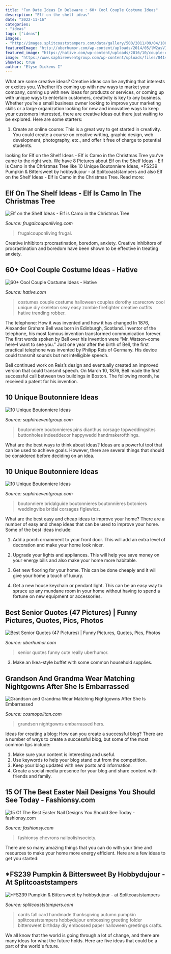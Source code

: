 ```yaml
---
title: "Fun Date Ideas In Delaware : 60+ Cool Couple Costume Ideas"
description: "Elf on the shelf ideas"
date: "2022-11-16"
categories:
- "ideas"
tags: ["ideas"]
images:
- "http://images.splitcoaststampers.com/data/gallery/500/2011/09/04/100_3540_by_hobbydujour.jpg"
featuredImage: "http://uberhumor.com/wp-content/uploads/2014/05/lW2asVI5.jpg"
featured_image: "https://hative.com/wp-content/uploads/2016/10/couple-costumes/68-couple-costume-ideas.jpg"
image: "https://www.saphireeventgroup.com/wp-content/uploads/files/8414/5694/2699/unique_boutonniere_6.jpg"
ShowToc: true
author: "Elyse Dickens I"
---
```



What are some creative ideas?
Creative ideas can be anything that interests or excites you. Whether it’s coming up with new ways to market your company, coming up with new ideas for products or services, or coming up with unique ways to entertain customers, creativity is key to any business. Whether you’re a small business owner looking to improve your marketing skills or a large organization looking for new and innovative ways to keep your customers interested, there are creative ideas out there just waiting to be explored. Here are some starters: 
1) Create an online course: This is a great way to get started in creativity. You could create a course on creative writing, graphic design, web development, photography, etc., and offer it free of charge to potential students.

	

		
looking for Elf on the Shelf Ideas - Elf is Camo in the Christmas Tree you've came to the right web. We have 8 Pictures about Elf on the Shelf Ideas - Elf is Camo in the Christmas Tree like 10 Unique Boutonniere Ideas, *FS239 Pumpkin &amp; Bittersweet by hobbydujour - at Splitcoaststampers and also Elf on the Shelf Ideas - Elf is Camo in the Christmas Tree. Read more:
		
    
## Elf On The Shelf Ideas - Elf Is Camo In The Christmas Tree

<img loading=lazy src="https://www.frugalcouponliving.com/wp-content/uploads/2014/11/Elf-on-the-shelf-ideas-camo-frugal-coupon-living.jpg" onerror="this.onerror=null;this.src='https://tse2.mm.bing.net/th?id=OIP.7r37pjWjbchiaOhq1IXnjgHaLH&amp;pid=15.1';" alt="Elf on the Shelf Ideas - Elf is Camo in the Christmas Tree">

_Source: frugalcouponliving.com_

>frugalcouponliving frugal. 

	

Creative inhibitors:procrastination, boredom, anxiety.
Creative inhibitors of procrastination and boredom have been shown to be effective in treating anxiety.

    
## 60+ Cool Couple Costume Ideas - Hative

<img loading=lazy src="https://hative.com/wp-content/uploads/2016/10/couple-costumes/68-couple-costume-ideas.jpg" onerror="this.onerror=null;this.src='https://tse1.mm.bing.net/th?id=OIP.HkRfaqXdFNLKs_In6xkYKQAAAA&amp;pid=15.1';" alt="60+ Cool Couple Costume Ideas - Hative">

_Source: hative.com_

>costumes couple costume halloween couples dorothy scarecrow cool unique diy skeleton sexy easy zombie firefighter creative outfits hative trending robber. 

	

The telephone: How it was invented and how it has changed
In 1876, Alexander Graham Bell was born in Edinburgh, Scotland. Inventor of the telephone, his most famous invention transformed communication forever. The first words spoken by Bell over his invention were “Mr. Watson–come here–I want to see you.” 
Just one year after the birth of Bell, the first practical telephone was invented by Philipp Reis of Germany. His device could transmit sounds but not intelligible speech. 

Bell continued work on Reis’s design and eventually created an improved version that could transmit speech. On March 10, 1876, Bell made the first successful call between two buildings in Boston. The following month, he received a patent for his invention.

    
## 10 Unique Boutonniere Ideas

<img loading=lazy src="https://www.saphireeventgroup.com/wp-content/uploads/files/3514/5694/2696/unique_boutonniere_2.jpg" onerror="this.onerror=null;this.src='https://tse4.mm.bing.net/th?id=OIP.eG_JgGc5Wp7sh9P6XiKuPgAAAA&amp;pid=15.1';" alt="10 Unique Boutonniere Ideas">

_Source: saphireeventgroup.com_

>boutonniere boutonnieres pins dianthus corsage topweddingsites buttonholes indeeddecor happywedd handmakerofthings. 

	

What are the best ways to think about ideas?
Ideas are a powerful tool that can be used to achieve goals. However, there are several things that should be considered before deciding on an idea.

    
## 10 Unique Boutonniere Ideas

<img loading=lazy src="https://www.saphireeventgroup.com/wp-content/uploads/files/8414/5694/2699/unique_boutonniere_6.jpg" onerror="this.onerror=null;this.src='https://tse1.mm.bing.net/th?id=OIP.F8xt2Ds5SLMLM8OyPekDFgAAAA&amp;pid=15.1';" alt="10 Unique Boutonniere Ideas">

_Source: saphireeventgroup.com_

>boutonniere bridalguide boutonnieres boutonnières botoniers weddingvibe bridal corsages figlewicz. 

	

What are the best easy and cheap ideas to improve your home?
There are a number of easy and cheap ideas that can be used to improve your home. Some of the best ideas include:
1. Add a porch ornamment to your front door. This will add an extra level of decoration and make your home look nicer.

2. Upgrade your lights and appliances. This will help you save money on your energy bills and also make your home more habitable.

3. Get new flooring for your home. This can be done cheaply and it will give your home a touch of luxury.

4. Get a new house keychain or pendant light. This can be an easy way to spruce up any mundane room in your home without having to spend a fortune on new equipment or accessories.

    
## Best Senior Quotes (47 Pictures) | Funny Pictures, Quotes, Pics, Photos

<img loading=lazy src="http://uberhumor.com/wp-content/uploads/2014/05/lW2asVI5.jpg" onerror="this.onerror=null;this.src='https://tse4.mm.bing.net/th?id=OIP.QbsZwQDBi_H_LujEe66hkwHaKY&amp;pid=15.1';" alt="Best Senior Quotes (47 Pictures) | Funny Pictures, Quotes, Pics, Photos">

_Source: uberhumor.com_

>senior quotes funny cute really uberhumor. 

	

3. Make an Ikea-style buffet with some common household supplies.

    
## Grandson And Grandma Wear Matching Nightgowns After She Is Embarrassed

<img loading=lazy src="https://media.hearstapps.com/cosmopolitan/assets/15/06/1024x1365/gallery_nrm_1422975233-jfcb5rj.jpg?width=480&amp;auto=webp&amp;optimize=medium" onerror="this.onerror=null;this.src='https://tse4.mm.bing.net/th?id=OIP.8rsGsn_-aWp8k41SHO8exQHaJ4&amp;pid=15.1';" alt="Grandson and Grandma Wear Matching Nightgowns After She Is Embarrassed">

_Source: cosmopolitan.com_

>grandson nightgowns embarrassed hers. 

	

Ideas for creating a blog: How can you create a successful blog?
There are a number of ways to create a successful blog, but some of the most common tips include: 
1. Make sure your content is interesting and useful.
2. Use keywords to help your blog stand out from the competition.
3. Keep your blog updated with new posts and information.
4. Create a social media presence for your blog and share content with friends and family.

    
## 15 Of The Best Easter Nail Designs You Should See Today - Fashionsy.com

<img loading=lazy src="https://fashionsy.com/wp-content/uploads/2016/03/easter-chevron-nails.jpg" onerror="this.onerror=null;this.src='https://tse2.mm.bing.net/th?id=OIP.7koFvXF64UG7r2Z-cubiHgHaFy&amp;pid=15.1';" alt="15 Of The Best Easter Nail Designs You Should See Today - fashionsy.com">

_Source: fashionsy.com_

>fashionsy chevrons nailpolishsociety. 

	

There are so many amazing things that you can do with your time and resources to make your home more energy efficient. Here are a few ideas to get you started:

    
## *FS239 Pumpkin &amp; Bittersweet By Hobbydujour - At Splitcoaststampers

<img loading=lazy src="http://images.splitcoaststampers.com/data/gallery/500/2011/09/04/100_3540_by_hobbydujour.jpg" onerror="this.onerror=null;this.src='https://tse4.mm.bing.net/th?id=OIP.IZe0hzHpUO-B5DngTFPgGgAAAA&amp;pid=15.1';" alt="*FS239 Pumpkin &amp; Bittersweet by hobbydujour - at Splitcoaststampers">

_Source: splitcoaststampers.com_

>cards fall card handmade thanksgiving autumn pumpkin splitcoaststampers hobbydujour embossing greeting folder bittersweet birthday diy embossed paper halloween greetings crafts. 

	

We all know that the world is going through a lot of change, and there are many ideas for what the future holds. Here are five ideas that could be a part of the world's future.

